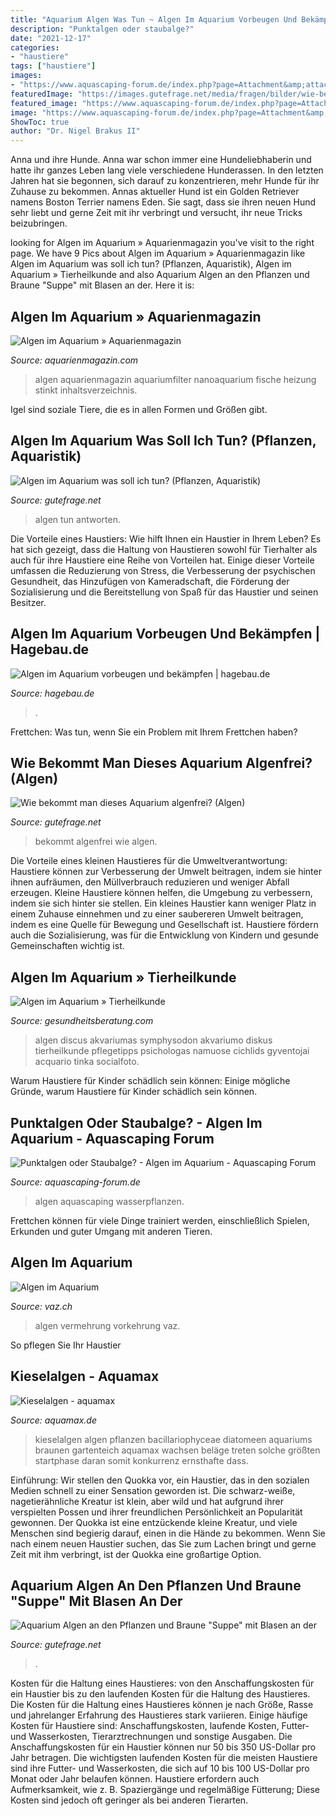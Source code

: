 ```yaml
---
title: "Aquarium Algen Was Tun ~ Algen Im Aquarium Vorbeugen Und Bekämpfen"
description: "Punktalgen oder staubalge?"
date: "2021-12-17"
categories:
- "haustiere"
tags: ["haustiere"]
images:
- "https://www.aquascaping-forum.de/index.php?page=Attachment&amp;attachmentID=14646"
featuredImage: "https://images.gutefrage.net/media/fragen/bilder/wie-bekommt-man-dieses-aquarium-algenfrei/0_big.jpg?v=1463409840000"
featured_image: "https://www.aquascaping-forum.de/index.php?page=Attachment&amp;attachmentID=14646"
image: "https://www.aquascaping-forum.de/index.php?page=Attachment&amp;attachmentID=14646"
ShowToc: true
author: "Dr. Nigel Brakus II"
---
```



Anna und ihre Hunde.
Anna war schon immer eine Hundeliebhaberin und hatte ihr ganzes Leben lang viele verschiedene Hunderassen. In den letzten Jahren hat sie begonnen, sich darauf zu konzentrieren, mehr Hunde für ihr Zuhause zu bekommen. Annas aktueller Hund ist ein Golden Retriever namens Boston Terrier namens Eden. Sie sagt, dass sie ihren neuen Hund sehr liebt und gerne Zeit mit ihr verbringt und versucht, ihr neue Tricks beizubringen.

	

		
looking for Algen im Aquarium » Aquarienmagazin you've visit to the right page. We have 9 Pics about Algen im Aquarium » Aquarienmagazin like Algen im Aquarium was soll ich tun? (Pflanzen, Aquaristik), Algen im Aquarium » Tierheilkunde and also Aquarium Algen an den Pflanzen und Braune &quot;Suppe&quot; mit Blasen an der. Here it is:
		
    
## Algen Im Aquarium » Aquarienmagazin

<img loading=lazy src="https://cdn.shortpixel.ai/client/q_glossy,ret_img/https://aquarienmagazin.com/wp-content/uploads/2017/10/algen-im-aquarium-1030x750.jpg" onerror="this.onerror=null;this.src='https://tse1.mm.bing.net/th?id=OIP.YcKbUsFfianfHOQcQqcwaAHaFZ&amp;pid=15.1';" alt="Algen im Aquarium » Aquarienmagazin">

_Source: aquarienmagazin.com_

>algen aquarienmagazin aquariumfilter nanoaquarium fische heizung stinkt inhaltsverzeichnis. 

	

Igel sind soziale Tiere, die es in allen Formen und Größen gibt.

    
## Algen Im Aquarium Was Soll Ich Tun? (Pflanzen, Aquaristik)

<img loading=lazy src="https://images.gutefrage.net/media/fragen/bilder/algen-im-aquarium-was-soll-ich-tun/1_original.jpg?v=1471600869000" onerror="this.onerror=null;this.src='https://tse3.mm.bing.net/th?id=OIP.zYvSl8URMWkcJ3qW2pmE0gHaHa&amp;pid=15.1';" alt="Algen im Aquarium was soll ich tun? (Pflanzen, Aquaristik)">

_Source: gutefrage.net_

>algen tun antworten. 

	

Die Vorteile eines Haustiers: Wie hilft Ihnen ein Haustier in Ihrem Leben?
Es hat sich gezeigt, dass die Haltung von Haustieren sowohl für Tierhalter als auch für ihre Haustiere eine Reihe von Vorteilen hat. Einige dieser Vorteile umfassen die Reduzierung von Stress, die Verbesserung der psychischen Gesundheit, das Hinzufügen von Kameradschaft, die Förderung der Sozialisierung und die Bereitstellung von Spaß für das Haustier und seinen Besitzer.

    
## Algen Im Aquarium Vorbeugen Und Bekämpfen | Hagebau.de

<img loading=lazy src="https://www.hagebau.de/media/i/ThinkstockPhotos-99184606-11251-1.jpg" onerror="this.onerror=null;this.src='https://tse2.mm.bing.net/th?id=OIP.bBxiopsUI3Puzpos4h3hKgHaD2&amp;pid=15.1';" alt="Algen im Aquarium vorbeugen und bekämpfen | hagebau.de">

_Source: hagebau.de_

>. 

	

Frettchen: Was tun, wenn Sie ein Problem mit Ihrem Frettchen haben?

    
## Wie Bekommt Man Dieses Aquarium Algenfrei? (Algen)

<img loading=lazy src="https://images.gutefrage.net/media/fragen/bilder/wie-bekommt-man-dieses-aquarium-algenfrei/0_big.jpg?v=1463409840000" onerror="this.onerror=null;this.src='https://tse4.mm.bing.net/th?id=OIP.dsGsYIDODSnQSvoWOBrMPQHaHa&amp;pid=15.1';" alt="Wie bekommt man dieses Aquarium algenfrei? (Algen)">

_Source: gutefrage.net_

>bekommt algenfrei wie algen. 

	

Die Vorteile eines kleinen Haustieres für die Umweltverantwortung: Haustiere können zur Verbesserung der Umwelt beitragen, indem sie hinter ihnen aufräumen, den Müllverbrauch reduzieren und weniger Abfall erzeugen.
Kleine Haustiere können helfen, die Umgebung zu verbessern, indem sie sich hinter sie stellen. Ein kleines Haustier kann weniger Platz in einem Zuhause einnehmen und zu einer saubereren Umwelt beitragen, indem es eine Quelle für Bewegung und Gesellschaft ist. Haustiere fördern auch die Sozialisierung, was für die Entwicklung von Kindern und gesunde Gemeinschaften wichtig ist.

    
## Algen Im Aquarium » Tierheilkunde

<img loading=lazy src="https://gesundheitsberatung.com/tierheilkunde/wp-content/uploads/sites/5/Algen_Aquarium.jpg" onerror="this.onerror=null;this.src='https://tse1.mm.bing.net/th?id=OIP.qKajwK97owapVQozlzYTZAHaE8&amp;pid=15.1';" alt="Algen im Aquarium » Tierheilkunde">

_Source: gesundheitsberatung.com_

>algen discus akvariumas symphysodon akvariumo diskus tierheilkunde pflegetipps psichologas namuose cichlids gyventojai acquario tinka socialfoto. 

	

Warum Haustiere für Kinder schädlich sein können: Einige mögliche Gründe, warum Haustiere für Kinder schädlich sein können.

    
## Punktalgen Oder Staubalge? - Algen Im Aquarium - Aquascaping Forum

<img loading=lazy src="https://www.aquascaping-forum.de/index.php?page=Attachment&amp;attachmentID=14646" onerror="this.onerror=null;this.src='https://tse4.mm.bing.net/th?id=OIP.sFVRpkDO9ByX-v1ZzW5aVQHaF-&amp;pid=15.1';" alt="Punktalgen oder Staubalge? - Algen im Aquarium - Aquascaping Forum">

_Source: aquascaping-forum.de_

>algen aquascaping wasserpflanzen. 

	

Frettchen können für viele Dinge trainiert werden, einschließlich Spielen, Erkunden und guter Umgang mit anderen Tieren.

    
## Algen Im Aquarium

<img loading=lazy src="http://www.vaz.ch/printable/images/abb-2-algen-im-aquarium-wch-41_650.jpg" onerror="this.onerror=null;this.src='https://tse2.mm.bing.net/th?id=OIP.iNelLFpNWAokEysbQoZ7_AHaFY&amp;pid=15.1';" alt="Algen im Aquarium">

_Source: vaz.ch_

>algen vermehrung vorkehrung vaz. 

	

So pflegen Sie Ihr Haustier

    
## Kieselalgen - Aquamax

<img loading=lazy src="https://www.aquamax.de/files/aquamax/algen/aquarium/kieselalgen/AlgenAQ_Kieselalgen_Kieselalgen.jpg" onerror="this.onerror=null;this.src='https://tse3.mm.bing.net/th?id=OIP.n4p2aH2CRNoSumWh5jytVQHaEv&amp;pid=15.1';" alt="Kieselalgen - aquamax">

_Source: aquamax.de_

>kieselalgen algen pflanzen bacillariophyceae diatomeen aquariums braunen gartenteich aquamax wachsen beläge treten solche größten startphase daran somit konkurrenz ernsthafte dass. 

	

Einführung:
Wir stellen den Quokka vor, ein Haustier, das in den sozialen Medien schnell zu einer Sensation geworden ist. Die schwarz-weiße, nagetierähnliche Kreatur ist klein, aber wild und hat aufgrund ihrer verspielten Possen und ihrer freundlichen Persönlichkeit an Popularität gewonnen.
Der Quokka ist eine entzückende kleine Kreatur, und viele Menschen sind begierig darauf, einen in die Hände zu bekommen. Wenn Sie nach einem neuen Haustier suchen, das Sie zum Lachen bringt und gerne Zeit mit ihm verbringt, ist der Quokka eine großartige Option.

    
## Aquarium Algen An Den Pflanzen Und Braune &quot;Suppe&quot; Mit Blasen An Der

<img loading=lazy src="https://images.gutefrage.net/media/fragen/bilder/aquarium-algen-an-den-pflanzen-und-braune-suppe-mit-blasen-an-der-oberflaeche/1_full.jpg?v=1445533339000" onerror="this.onerror=null;this.src='https://tse4.mm.bing.net/th?id=OIP.7r5PGDygdS_2ieGVwQUwYgHaEK&amp;pid=15.1';" alt="Aquarium Algen an den Pflanzen und Braune &quot;Suppe&quot; mit Blasen an der">

_Source: gutefrage.net_

>. 

	

Kosten für die Haltung eines Haustieres: von den Anschaffungskosten für ein Haustier bis zu den laufenden Kosten für die Haltung des Haustieres.
Die Kosten für die Haltung eines Haustieres können je nach Größe, Rasse und jahrelanger Erfahrung des Haustieres stark variieren. Einige häufige Kosten für Haustiere sind: Anschaffungskosten, laufende Kosten, Futter- und Wasserkosten, Tierarztrechnungen und sonstige Ausgaben. Die Anschaffungskosten für ein Haustier können nur 50 bis 350 US-Dollar pro Jahr betragen. Die wichtigsten laufenden Kosten für die meisten Haustiere sind ihre Futter- und Wasserkosten, die sich auf 10 bis 100 US-Dollar pro Monat oder Jahr belaufen können. Haustiere erfordern auch Aufmerksamkeit, wie z. B. Spaziergänge und regelmäßige Fütterung; Diese Kosten sind jedoch oft geringer als bei anderen Tierarten.

